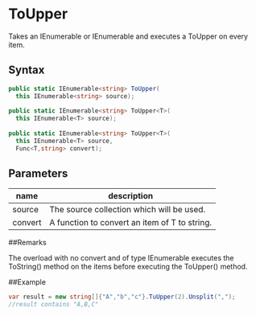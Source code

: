 # ToUpper

Takes an IEnumerable<T> or IEnumerable<string> and executes a ToUpper on every item.

## Syntax
```c#
public static IEnumerable<string> ToUpper(
  this IEnumerable<string> source);
  
public static IEnumerable<string> ToUpper<T>(
  this IEnumerable<T> source);
  
public static IEnumerable<string> ToUpper<T>(
  this IEnumerable<T> source, 
  Func<T,string> convert);
```

## Parameters
|name | description|
|---|---|
|source | The source collection which will be used.|
|convert | A function to convert an item of T to string.|

##Remarks

The overload with no convert and of type IEnumerable<T> executes the ToString() method on the items 
before executing the ToUpper() method.

##Example
```csharp
var result = new string[]{"A","b","c"}.TuUpper(2).Unsplit(",");
//result contains "A,B,C"
```
